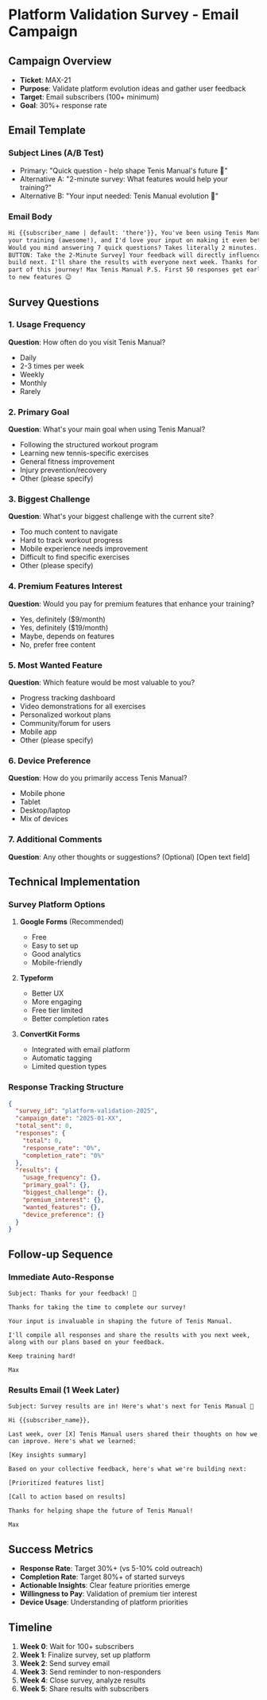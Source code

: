 # Platform Validation Survey - Email Campaign

## Campaign Overview

- **Ticket**: MAX-21
- **Purpose**: Validate platform evolution ideas and gather user feedback
- **Target**: Email subscribers (100+ minimum)
- **Goal**: 30%+ response rate

## Email Template

### Subject Lines (A/B Test)

- Primary: "Quick question - help shape Tenis Manual's future 🎾"
- Alternative A: "2-minute survey: What features would help your training?"
- Alternative B: "Your input needed: Tenis Manual evolution 🎾"

### Email Body

```html
Hi {{subscriber_name | default: 'there'}}, You've been using Tenis Manual for
your training (awesome!), and I'd love your input on making it even better.
Would you mind answering 7 quick questions? Takes literally 2 minutes. [SURVEY
BUTTON: Take the 2-Minute Survey] Your feedback will directly influence what we
build next. I'll share the results with everyone next week. Thanks for being
part of this journey! Max Tenis Manual P.S. First 50 responses get early access
to new features 😉
```

## Survey Questions

### 1. Usage Frequency

**Question**: How often do you visit Tenis Manual?

- Daily
- 2-3 times per week
- Weekly
- Monthly
- Rarely

### 2. Primary Goal

**Question**: What's your main goal when using Tenis Manual?

- Following the structured workout program
- Learning new tennis-specific exercises
- General fitness improvement
- Injury prevention/recovery
- Other (please specify)

### 3. Biggest Challenge

**Question**: What's your biggest challenge with the current site?

- Too much content to navigate
- Hard to track workout progress
- Mobile experience needs improvement
- Difficult to find specific exercises
- Other (please specify)

### 4. Premium Features Interest

**Question**: Would you pay for premium features that enhance your training?

- Yes, definitely ($9/month)
- Yes, definitely ($19/month)
- Maybe, depends on features
- No, prefer free content

### 5. Most Wanted Feature

**Question**: Which feature would be most valuable to you?

- Progress tracking dashboard
- Video demonstrations for all exercises
- Personalized workout plans
- Community/forum for users
- Mobile app
- Other (please specify)

### 6. Device Preference

**Question**: How do you primarily access Tenis Manual?

- Mobile phone
- Tablet
- Desktop/laptop
- Mix of devices

### 7. Additional Comments

**Question**: Any other thoughts or suggestions? (Optional)
[Open text field]

## Technical Implementation

### Survey Platform Options

1. **Google Forms** (Recommended)

   - Free
   - Easy to set up
   - Good analytics
   - Mobile-friendly

2. **Typeform**

   - Better UX
   - More engaging
   - Free tier limited
   - Better completion rates

3. **ConvertKit Forms**
   - Integrated with email platform
   - Automatic tagging
   - Limited question types

### Response Tracking Structure

```json
{
  "survey_id": "platform-validation-2025",
  "campaign_date": "2025-01-XX",
  "total_sent": 0,
  "responses": {
    "total": 0,
    "response_rate": "0%",
    "completion_rate": "0%"
  },
  "results": {
    "usage_frequency": {},
    "primary_goal": {},
    "biggest_challenge": {},
    "premium_interest": {},
    "wanted_features": {},
    "device_preference": {}
  }
}
```

## Follow-up Sequence

### Immediate Auto-Response

```
Subject: Thanks for your feedback! 🎾

Thanks for taking the time to complete our survey!

Your input is invaluable in shaping the future of Tenis Manual.

I'll compile all responses and share the results with you next week, along with our plans based on your feedback.

Keep training hard!

Max
```

### Results Email (1 Week Later)

```
Subject: Survey results are in! Here's what's next for Tenis Manual 🎾

Hi {{subscriber_name}},

Last week, over [X] Tenis Manual users shared their thoughts on how we can improve. Here's what we learned:

[Key insights summary]

Based on your collective feedback, here's what we're building next:

[Prioritized features list]

[Call to action based on results]

Thanks for helping shape the future of Tenis Manual!

Max
```

## Success Metrics

- **Response Rate**: Target 30%+ (vs 5-10% cold outreach)
- **Completion Rate**: Target 80%+ of started surveys
- **Actionable Insights**: Clear feature priorities emerge
- **Willingness to Pay**: Validation of premium tier interest
- **Device Usage**: Understanding of platform priorities

## Timeline

1. **Week 0**: Wait for 100+ subscribers
2. **Week 1**: Finalize survey, set up platform
3. **Week 2**: Send survey email
4. **Week 3**: Send reminder to non-responders
5. **Week 4**: Close survey, analyze results
6. **Week 5**: Share results with subscribers
